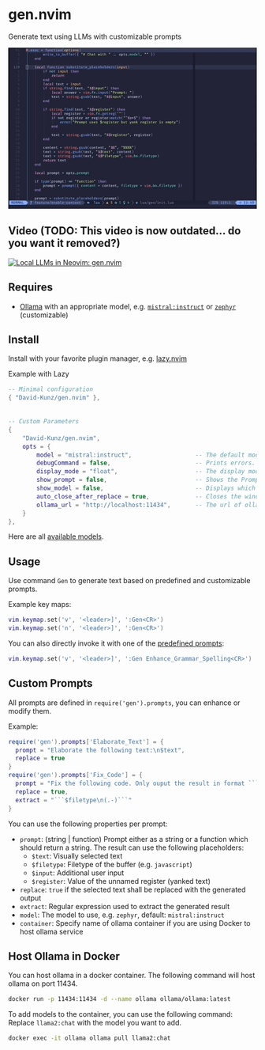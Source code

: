 # gen.nvim

Generate text using LLMs with customizable prompts

![Quick Demo of gen.nvim](./img/gen_nvim.gif)

## Video (TODO: This video is now outdated... do you want it removed?)

[![Local LLMs in Neovim: gen.nvim](https://user-images.githubusercontent.com/1009936/273126287-7b5f2b40-c678-47c5-8f21-edf9516f6034.jpg)](https://youtu.be/FIZt7MinpMY?si=KChSuJJDyrcTdYiM)


## Requires

- [Ollama](https://ollama.ai/) with an appropriate model, e.g. [`mistral:instruct`](https://ollama.ai/library/mistral) or [`zephyr`](https://ollama.ai/library/zephyr) (customizable)

## Install

Install with your favorite plugin manager, e.g. [lazy.nvim](https://github.com/folke/lazy.nvim)

Example with Lazy

```lua
-- Minimal configuration
{ "David-Kunz/gen.nvim" },

```

```lua

-- Custom Parameters
{
    "David-Kunz/gen.nvim",
    opts = {
        model = "mistral:instruct",                  -- The default model to use. Defaults to "mistral:instruct"
        debugCommand = false,                        -- Prints errors. Defaults to false.
        display_mode = "float",                      -- The display mode. Can be "float" or "split". Defaults to "float".
        show_prompt = false,                         -- Shows the Prompt submitted to ollama. Defaults to false.
        show_model = false,                          -- Displays which model you are using at the beginning of your chat session. Defautls to false.
        auto_close_after_replace = true,             -- Closes the window after replacing the text. Defaults to true.
        ollama_url = "http://localhost:11434",       -- The url of ollama service. Defaults to "http://localhost:11434"
    }
},
```

Here are all [available models](https://ollama.ai/library).


## Usage

Use command `Gen` to generate text based on predefined and customizable prompts.

Example key maps:

```lua
vim.keymap.set('v', '<leader>]', ':Gen<CR>')
vim.keymap.set('n', '<leader>]', ':Gen<CR>')
```

You can also directly invoke it with one of the [predefined prompts](./lua/gen/prompts.lua):

```lua
vim.keymap.set('v', '<leader>]', ':Gen Enhance_Grammar_Spelling<CR>')
```

## Custom Prompts

All prompts are defined in `require('gen').prompts`, you can enhance or modify them.

Example:
```lua
require('gen').prompts['Elaborate_Text'] = {
  prompt = "Elaborate the following text:\n$text",
  replace = true
}
require('gen').prompts['Fix_Code'] = {
  prompt = "Fix the following code. Only ouput the result in format ```$filetype\n...\n```:\n```$filetype\n$text\n```",
  replace = true,
  extract = "```$filetype\n(.-)```"
}
```

You can use the following properties per prompt:

- `prompt`: (string | function) Prompt either as a string or a function which should return a string. The result can use the following placeholders:
   - `$text`: Visually selected text
   - `$filetype`: Filetype of the buffer (e.g. `javascript`)
   - `$input`: Additional user input
   - `$register`: Value of the unnamed register (yanked text)
- `replace`: `true` if the selected text shall be replaced with the generated output
- `extract`: Regular expression used to extract the generated result
- `model`: The model to use, e.g. `zephyr`, default: `mistral:instruct`
- `container`: Specify name of ollama container if you are using Docker to host ollama service

## Host Ollama in Docker

You can host ollama in a docker container. The following command will host ollama on port 11434.

```bash
docker run -p 11434:11434 -d --name ollama ollama/ollama:latest
```

To add models to the container, you can use the following command:
Replace `llama2:chat` with the model you want to add.

```bash
docker exec -it ollama ollama pull llama2:chat
```
